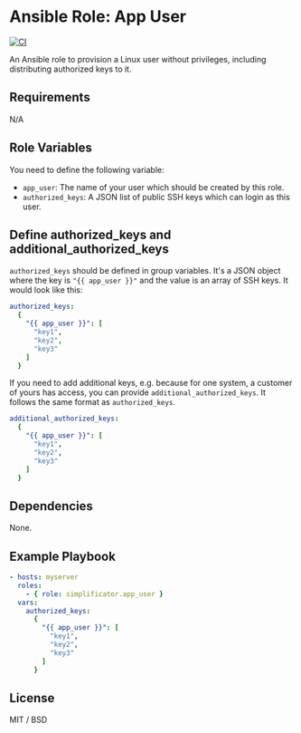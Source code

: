 # Ansible Role: App User

[![CI](https://github.com/simplificator/ansible-role-app_user/workflows/CI/badge.svg?event=push)](https://github.com/simplificator/ansible-role-app_user/actions?query=workflow%3ACI)

An Ansible role to provision a Linux user without privileges, including distributing authorized keys to it.

## Requirements

N/A

## Role Variables

You need to define the following variable:

* `app_user`: The name of your user which should be created by this role.
* `authorized_keys`: A JSON list of public SSH keys which can login as this user.

## Define authorized_keys and additional_authorized_keys

`authorized_keys` should be defined in group variables. It's a JSON object where the key is `"{{ app_user }}"` and the value is an array of SSH keys. It would look like this:

```yaml
authorized_keys: 
  {
    "{{ app_user }}": [
      "key1",
      "key2",
      "key3"
    ]
  }
```

If you need to add additional keys, e.g. because for one system, a customer of yours has access, you can provide `additional_authorized_keys`. It follows the same format as `authorized_keys`.

```yaml
additional_authorized_keys: 
  {
    "{{ app_user }}": [
      "key1",
      "key2",
      "key3"
    ]
  }
```

## Dependencies

None.

## Example Playbook

```yaml
- hosts: myserver
  roles:
    - { role: simplificator.app_user }
  vars:
    authorized_keys: 
      {
        "{{ app_user }}": [
          "key1",
          "key2",
          "key3"
        ]
      }
```

## License

MIT / BSD
